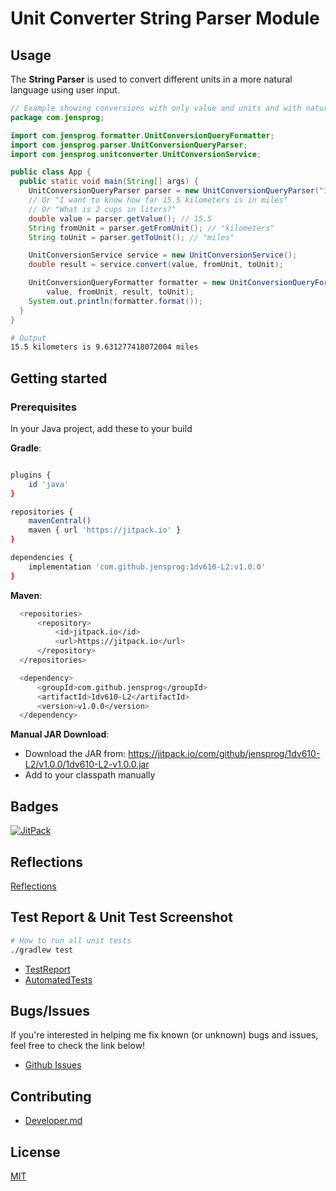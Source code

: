# Unit Converter String Parser Module

## Usage

The **String Parser** is used to convert different units in a more natural language using user input.

```java
// Example showing conversions with only value and units and with natural language involved
package com.jensprog;

import com.jensprog.formatter.UnitConversionQueryFormatter;
import com.jensprog.parser.UnitConversionQueryParser;
import com.jensprog.unitconverter.UnitConversionService;

public class App {
  public static void main(String[] args) {
    UnitConversionQueryParser parser = new UnitConversionQueryParser("15.5 kilometers to miles");
    // Or "I want to know how far 15.5 kilometers is in miles"
    // Or "What is 2 cups in liters?"
    double value = parser.getValue(); // 15.5
    String fromUnit = parser.getFromUnit(); // "kilometers"
    String toUnit = parser.getToUnit(); // "miles"

    UnitConversionService service = new UnitConversionService();
    double result = service.convert(value, fromUnit, toUnit);

    UnitConversionQueryFormatter formatter = new UnitConversionQueryFormatter(
        value, fromUnit, result, toUnit);
    System.out.println(formatter.format());
  }
}
```

```bash
# Output
15.5 kilometers is 9.631277418072004 miles
```

## Getting started

### Prerequisites

In your Java project, add these to your build

**Gradle**:

```bash

plugins {
    id 'java'
}

repositories {
    mavenCentral()
    maven { url 'https://jitpack.io' }
}

dependencies {
    implementation 'com.github.jensprog:1dv610-L2:v1.0.0'
}
```

**Maven**:

```bash
  <repositories>
      <repository>
          <id>jitpack.io</id>
          <url>https://jitpack.io</url>
      </repository>
  </repositories>

  <dependency>
      <groupId>com.github.jensprog</groupId>
      <artifactId>1dv610-L2</artifactId>
      <version>v1.0.0</version>
  </dependency>
```

**Manual JAR Download**:

- Download the JAR from: <https://jitpack.io/com/github/jensprog/1dv610-L2/v1.0.0/1dv610-L2-v1.0.0.jar>
- Add to your classpath manually

## Badges

[![JitPack](https://jitpack.io/v/jensprog/1dv610-L2.svg)](https://jitpack.io/#jensprog/1dv610-L2)

## Reflections

[Reflections](docs/Reflections.md)

## Test Report & Unit Test Screenshot

```bash
# How to run all unit tests
./gradlew test
```

- [TestReport](docs/test-reports/TestReport.md)
- [AutomatedTests](docs/images/ModuleTests.png)

## Bugs/Issues

If you're interested in helping me fix known (or unknown) bugs and issues, feel free to check the link below!
- [Github Issues](https://github.com/jensprog/1dv610-L2/issues)

## Contributing

- [Developer.md](DEVELOPER.md)

## License

[MIT](https://choosealicense.com/licenses/mit/)
